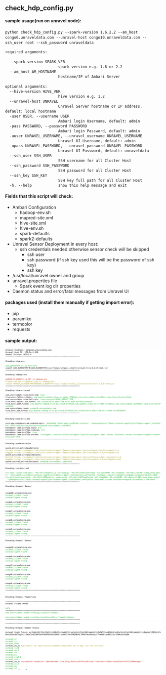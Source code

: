 ## check_hdp_config.py

#### sample usage(run on unravel node):
`python check_hdp_config.py --spark-version 1.6,2.2 --am_host congo6.unraveldata.com --unravel-host congo10.unraveldata.com --ssh_user root --ssh_password unraveldata`

```
required arguments:

  --spark-version SPARK_VER
                        spark version e.g. 1.6 or 2.2
  --am_host AM_HOSTNAME
                        hostname/IP of Ambari Server

optional arguments:
  --hive-version HIVE_VER
                        hive version e.g. 1.2
  --unravel-host UNRAVEL
                        Unravel Server hostname or IP address, default: local hostname
  -user USER, --username USER
                        Ambari login Username, default: admin
  -pass PASSWORD, --password PASSWORD
                        Ambari login Password, default: admin
  -uuser UNRAVEL_USERNAME, --unravel_username UNRAVEL_USERNAME
                        Unravel UI Username, default: admin
  -upass UNRAVEL_PASSWORD, --unravel_password UNRAVEL_PASSWORD
                        Unravel UI Password, default: unraveldata
  --ssh_user SSH_USER   
                        SSH username for all Cluster Host
  --ssh_password SSH_PASSWORD
                        SSH password for all Cluster Host
  --ssh_key SSH_KEY     
                        SSH key full path for all Cluster Host
  -h, --help            show this help message and exit
 ```

#### Fields that this script will check:
* Ambari Configuration
    * hadoop-env.sh
    * mapred-site.xml
    * hive-site.xml
    * hive-env.sh
    * spark-defaults
    * spark2-defaults
* Unravel Sensor Deployment in every host:
    * ssh credentials needed otherwise sensor check will be skipped
        * ssh user
        * ssh password (if ssh key used this will be the password of ssh key)
        * ssh key
* /usr/local/unravel owner and group
* unravel.properties file
    * Spark event log dir properties
* Daemon status and error/fatal messages from Unravel UI

#### packages used (install them manually if getting import error):
- pip
- paramiko
- termcolor
- requests

#### sample output:
![img1](screenshot/20180502-182626.png)
![img2](screenshot/20180502-182711.png)
![img3](screenshot/20180502-182936.png)
![img4](screenshot/20180502-183016.png)
![img5](screenshot/20180502-183053.png)
